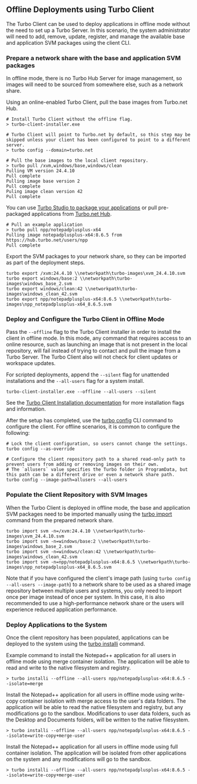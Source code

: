 ## Offline Deployments using Turbo Client

The Turbo Client can be used to deploy applications in offline mode without the need to set up a Turbo Server. In this scenario, the system administrator will need to add, remove, update, register, and manage the available base and application SVM packages using the client CLI.

### Prepare a network share with the base and application SVM packages

In offline mode, there is no Turbo Hub Server for image management, so images will need to be sourced from somewhere else, such as a network share.

Using an online-enabled Turbo Client, pull the base images from Turbo.net Hub.

```
# Install Turbo Client without the offline flag.
> turbo-client-installer.exe

# Turbo Client will point to Turbo.net by default, so this step may be skipped unless your client has been configured to point to a different server.
> turbo config --domain=turbo.net

# Pull the base images to the local client repository.
> turbo pull /xvm,windows/base,windows/clean
Pulling VM version 24.4.10
Pull complete
Pulling image base version 2
Pull complete
Puling image clean version 42
Pull complete
```

You can use [Turbo Studio to package your applications](https://hub.turbo.net/docs/studio/working-with-turbo-studio/setup-capture) or pull pre-packaged applications from [Turbo.net Hub](https://hub.turbo.net/hub).

```
# Pull an example application
> turbo pull npp/notepadplusplus-x64
Pulling image notepadplusplus-x64:8.6.5 from https://hub.turbo.net/users/npp
Pull complete
```

Export the SVM packages to your network share, so they can be imported as part of the deployment steps.

```
turbo export /xvm:24.4.10 \\networkpath\turbo-images\xvm_24.4.10.svm
turbo export windows/base:2 \\networkpath\turbo-images\windows_base_2.svm
turbo export windows/clean:42 \\networkpath\turbo-images\windows_clean_42.svm
turbo export npp/notepadplusplus-x64:8.6.5 \\networkpath\turbo-images\npp_notepadplusplus-x64_8.6.5.svm

```

### Deploy and Configure the Turbo Client in Offline Mode

Pass the `--offline` flag to the Turbo Client installer in order to install the client in offline mode. In this mode, any command that requires access to an online resource, such as launching an image that is not present in the local repository, will fail instead of trying to contact and pull the image from a Turbo Server. The Turbo Client also will not check for client updates or workspace updates.

For scripted deployments, append the `--silent` flag for unattended installations and the `--all-users` flag for a system install.

```
turbo-client-installer.exe --offline --all-users --silent
```

See the [Turbo Client Installation documentation](https://hub.turbo.net/docs/reference/turbo-client/turbo-client#turbo-client-installation) for more installation flags and information.

After the setup has completed, use the [turbo config](https://hub.turbo.net/docs/reference/command-line/config) CLI command to configure the client. For offline scenarios, it is common to configure the following:

```
# Lock the client configuration, so users cannot change the settings.
turbo config --as-override

# Configure the client repository path to a shared read-only path to prevent users from adding or removing images on their own.
# The `allusers` value specifies the Turbo folder in ProgramData, but this path can be a different drive or even a network share path.
turbo config --image-path=allusers --all-users

```

### Populate the Client Repository with SVM Images

When the Turbo Client is deployed in offline mode, the base and application SVM packages need to be imported manually using the [turbo import](https://hub.turbo.net/docs/reference/command-line/import) command from the prepared network share.

```
turbo import svm -n=/xvm:24.4.10 \\networkpath\turbo-images\xvm_24.4.10.svm
turbo import svm -n=windows/base:2 \\networkpath\turbo-images\windows_base_2.svm
turbo import svm -n=windows/clean:42 \\networkpath\turbo-images\windows_clean_42.svm
turbo import svm -n=npp/notepadplusplus-x64:8.6.5 \\networkpath\turbo-images\npp_notepadplusplus-x64_8.6.5.svm

```

Note that if you have configured the client's image path (using `turbo config --all-users --image-path`) to a network share to be used as a shared image repository between multiple users and systems, you only need to import once per image instead of once per system. In this case, it is also recommended to use a high-performance network share or the users will experience reduced application performance.

### Deploy Applications to the System

Once the client repository has been populated, applications can be deployed to the system using the [turbo installi](https://hub.turbo.net/docs/reference/command-line/installi) command.

Example command to install the Notepad++ application for all users in offline mode using merge container isolation. The application will be able to read and write to the native filesystem and registry.

```
> turbo installi --offline --all-users npp/notepadplusplus-x64:8.6.5 --isolate=merge
```

Install the Notepad++ application for all users in offline mode using write-copy container isolation with merge access to the user's data folders. The application will be able to read the native filesystem and registry, but any modifications go to the sandbox. Modifications to user data folders, such as the Desktop and Documents folders, will be written to the native filesystem.

```
> turbo installi --offline --all-users npp/notepadplusplus-x64:8.6.5 --isolate=write-copy+merge-user
```

Install the Notepad++ application for all users in offline mode using full container isolation. The application will be isolated from other applications on the system and any modifications will go to the sandbox.

```
> turbo installi --offline --all-users npp/notepadplusplus-x64:8.6.5 --isolate=write-copy+merge-user

```
